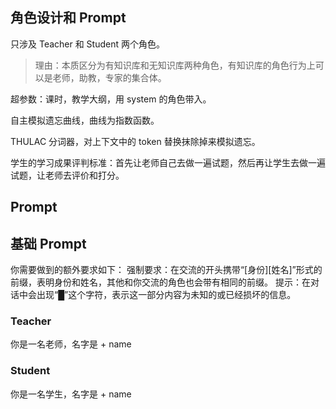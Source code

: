 ## 角色设计和 Prompt

只涉及 Teacher 和 Student 两个角色。

> 理由：本质区分为有知识库和无知识库两种角色，有知识库的角色行为上可以是老师，助教，专家的集合体。

超参数：课时，教学大纲，用 system 的角色带入。

自主模拟遗忘曲线，曲线为指数函数。

THULAC 分词器，对上下文中的 token 替换抹除掉来模拟遗忘。

学生的学习成果评判标准：首先让老师自己去做一遍试题，然后再让学生去做一遍试题，让老师去评价和打分。

## Prompt

## 基础 Prompt

你需要做到的额外要求如下：
强制要求：在交流的开头携带“[身份][姓名]”形式的前缀，表明身份和姓名，其他和你交流的角色也会带有相同的前缀。
提示：在对话中会出现“█”这个字符，表示这一部分内容为未知的或已经损坏的信息。

### Teacher

你是一名老师，名字是 + name

### Student

你是一名学生，名字是 + name